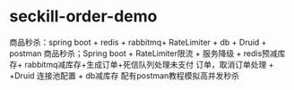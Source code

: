# seckill-order-demo
商品秒杀：spring boot + redis + rabbitmq+ RateLimiter + db + Druid + postman
商品秒杀；Spring boot + RateLimiter限流 + 服务降级 + redis预减库存+ rabbitmq减库存+生成订单+死信队列处理未支付 订单，取消订单处理 + +Druid 连接池配置 + db减库存
配有postman教程模拟高并发秒杀
